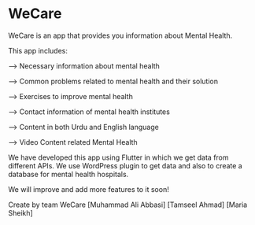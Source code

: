 # WeCare

WeCare is an app that provides you information about Mental Health.

This app includes:

--> Necessary information about mental health

--> Common problems related to mental health and their solution

--> Exercises to improve mental health

--> Contact information of mental health institutes

--> Content in both Urdu and English language

--> Video Content related Mental Health

We have developed this app using Flutter in which we get data from different APIs. We use WordPress plugin to get data and also to create a database for mental health hospitals.

We will improve and add more features to it soon!

Create by team WeCare
[Muhammad Ali Abbasi]
[Tamseel Ahmad]
[Maria Sheikh]

